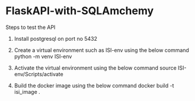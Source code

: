 # FlaskAPI-with-SQLAmchemy

Steps to test the API

1. Install postgresql on port no 5432

2. Create a virtual environment such as ISI-env using the below command
python -m venv ISI-env

3. Activate the virtual environment using the below command
source ISI-env/Scripts/activate

4. Build the docker image using the below command
docker build -t isi_image .
